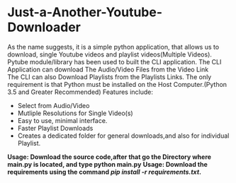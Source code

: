 # Just-a-Another-Youtube-Downloader
As the name suggests, it is a simple python application, that allows us to download, single Youtube videos and playlist videos(Multiple Videos).
Pytube module/library has been used to built the CLI application.
The CLI Application can download The Audio/Video Files from the Video Link<br>
The CLI can also Download Playlists from the Playlists Links.
The only requirement is that Python must be installed on the Host Computer.(Python 3.5 and Greater Recommended)
Features include:
<ul>
    <li>Select from Audio/Video</li>
    <li>Mutliple Resolutions for Single Video(s)</li>
    <li>Easy to use, minimal interface.</li>
    <li>Faster Playlist Downloads</li>
    <li>Creates a dedicated folder for general downloads,and also for individual Playlist.</li>
</ul>

<b>Usage: Download the source code,after that go the Directory where main.py is located, and type python main.py</b>
<b>Usage: Download the requirements using the command <em>pip install -r requirements.txt</em>.</b>
